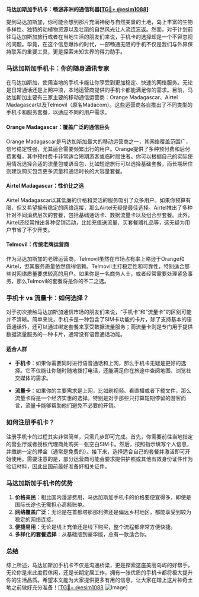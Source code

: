 **马达加斯加手机卡：畅游非洲的通信利器[[TG💪+ @esim1088](https://t.me/s/esim1088)]**

提到马达加斯加，你可能会想到那片充满神秘与自然美景的土地，岛上丰富的生物多样性、独特的动植物资源以及壮丽的自然风光让人流连忘返。然而，对于计划前往马达加斯加旅行或者在当地生活的朋友们来说，手机卡的选择却是一个不容忽视的问题。毕竟，在这个信息爆炸的时代，一部畅通无阻的手机不仅是我们与外界保持联系的重要工具，更是探索未知世界的得力助手。

### 马达加斯加手机卡：你的随身通讯专家

在马达加斯加，使用当地的手机卡能让你享受到更加稳定、快速的网络服务。无论是日常通话还是上网冲浪，本地运营商提供的手机卡都能满足你的需求。目前，马达加斯加主要有三家主要的移动通信运营商：Orange Madagascar、Airtel Madagascar以及Telmovil（原名Madacom）。这些运营商各自推出了不同类型的手机卡和服务套餐，以适应不同的用户需求。

#### Orange Madagascar：覆盖广泛的通信巨头

Orange Madagascar是马达加斯加最大的移动运营商之一，其网络覆盖范围广，信号稳定性强，尤其适合需要频繁出行的用户。Orange提供了多种预付费和后付费套餐，其中预付费卡非常适合短期游客或临时居住者。你可以根据自己的实际使用情况选择合适的流量包或语音包，比如短途旅行可以选择基础套餐，而长期居住则建议购买包含更多流量和通话时长的大容量套餐。

#### Airtel Madagascar：性价比之选

Airtel Madagascar以其低廉的价格和灵活的服务吸引了众多用户。如果你预算有限，但又希望拥有稳定的网络连接，那么Airtel无疑是最佳选择。Airtel推出了多种针对不同消费层次的套餐，包括基础通话卡、数据流量卡以及组合型套餐。此外，Airtel还经常推出各种促销活动，比如充值送流量、买套餐赠礼品等，这无疑为用户节省了不少开支。

#### Telmovil：传统老牌运营商

作为马达加斯加的老牌运营商，Telmovil虽然在市场占有率上略逊于Orange和Airtel，但其服务质量依然值得信赖。Telmovil主打稳定性和可靠性，特别适合那些对网络质量要求较高的用户。如果你是一名商务人士，或者经常需要处理紧急事务，那么Telmovil的套餐将是你的不二之选。

### 手机卡 vs 流量卡：如何选择？

对于初次接触马达加斯加通信市场的朋友们来说，“手机卡”和“流量卡”的区别可能并不清晰。简单来说，手机卡是一种包含了SIM卡功能的卡片，除了支持基本的语音通话外，还可以通过绑定套餐来享受数据流量服务；而流量卡则是专门用于提供数据流量服务的一种卡片，通常没有语音通话功能。

#### 适合人群

- **手机卡**：如果你需要同时进行语音通话和上网，那么手机卡无疑是更好的选择。它不仅能让你随时随地拨打电话，还能满足你在旅途中查阅地图、浏览社交媒体的需求。
  
- **流量卡**：如果你的主要需求是上网，比如刷视频、看直播或者下载文件，那么流量卡将是一个经济实惠的选择。特别是对于那些只打算短期停留的游客而言，流量卡能够帮助他们避免不必要的开销。

### 如何注册手机卡？

注册手机卡的过程其实非常简单，只需几步即可完成。首先，你需要前往当地指定的营业厅或者授权代理商处购买一张空白SIM卡。然后，按照指示填写个人信息，并缴纳一定的押金（通常是免费的）。接下来，选择适合自己的套餐并激活即可开始使用。需要注意的是，部分运营商可能会要求提供护照或其他有效身份证件作为验证材料，因此出国前最好准备好相关证件。

### 马达加斯加手机卡的优势

1. **价格亲民**：相比国内漫游费用，马达加斯加手机卡的价格要便宜得多，即使是国际长途也无需担心高额账单。
2. **网络覆盖广泛**：无论是在首都塔那那利佛还是偏远乡村地区，都能享受到较为稳定的网络连接。
3. **便捷易用**：无论是线上充值还是线下购买，整个流程都非常方便快捷。
4. **多样化的套餐选择**：从基础版到豪华版，总有一款适合你。

### 总结

综上所述，马达加斯加手机卡不仅是沟通桥梁，更是探索这座美丽岛屿的好帮手。无论你是来此度假休闲，还是长期定居工作，拥有一张优质的手机卡都将极大提升你的生活品质。希望本文能为大家提供更多有用的信息，让大家在踏上这片神奇土地之前做好充分准备！[[TG💪+ @esim1088](https://t.me/s/esim1088) ![Image](https://i.postimg.cc/4NQfJmqS/Snipaste-2025-05-13-00-14-12.png)]